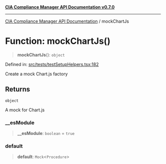 [**CIA Compliance Manager API Documentation v0.7.0**](../README.md)

***

[CIA Compliance Manager API Documentation](../globals.md) / mockChartJs

# Function: mockChartJs()

> **mockChartJs**(): `object`

Defined in: [src/tests/testSetupHelpers.tsx:182](https://github.com/Hack23/cia-compliance-manager/blob/main/src/tests/testSetupHelpers.tsx#L182)

Create a mock Chart.js factory

## Returns

`object`

A mock for Chart.js

### \_\_esModule

> **\_\_esModule**: `boolean` = `true`

### default

> **default**: `Mock`\<`Procedure`\>
